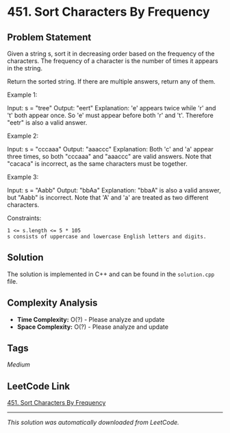 # 451. Sort Characters By Frequency

## Problem Statement

Given a string s, sort it in decreasing order based on the frequency of the characters. The frequency of a character is the number of times it appears in the string.

Return the sorted string. If there are multiple answers, return any of them.

Example 1:

Input: s = "tree"
Output: "eert"
Explanation: &#39;e&#39; appears twice while &#39;r&#39; and &#39;t&#39; both appear once.
So &#39;e&#39; must appear before both &#39;r&#39; and &#39;t&#39;. Therefore "eetr" is also a valid answer.

Example 2:

Input: s = "cccaaa"
Output: "aaaccc"
Explanation: Both &#39;c&#39; and &#39;a&#39; appear three times, so both "cccaaa" and "aaaccc" are valid answers.
Note that "cacaca" is incorrect, as the same characters must be together.

Example 3:

Input: s = "Aabb"
Output: "bbAa"
Explanation: "bbaA" is also a valid answer, but "Aabb" is incorrect.
Note that &#39;A&#39; and &#39;a&#39; are treated as two different characters.

Constraints:

	1 <= s.length <= 5 * 105
	s consists of uppercase and lowercase English letters and digits.

## Solution

The solution is implemented in C++ and can be found in the `solution.cpp` file.

## Complexity Analysis

- **Time Complexity:** O(?) - Please analyze and update
- **Space Complexity:** O(?) - Please analyze and update

## Tags

*Medium*

## LeetCode Link

[451. Sort Characters By Frequency](https://leetcode.com/problems/sort-characters-by-frequency/)

---

*This solution was automatically downloaded from LeetCode.*

